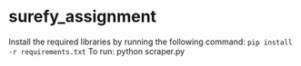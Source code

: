 # surefy_assignment
Install the required libraries by running the following command: `pip install -r requirements.txt`
To run: python scraper.py
